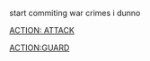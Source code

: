 start commiting war crimes i dunno

[ACTION: ATTACK](act1/attack1-1.md)

[ACTION:GUARD](act1/guard1-1.md)

